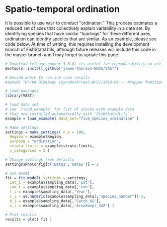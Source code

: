 # Spatio-temporal ordination

It is possible to use `VAST` to conduct "ordination."  This process estimates a reduced set of axes that collectively explain variability in a data set.  By identifying species that have similar "loadings" for these different axes, ordination can identify species that are similar.  As an example, please see code below.  At time of writing, this requires installing the development branch of FishStatsUtils, although future releases will include this code in the master branch and I may forget to update this page.

```R
# Download release number 3.0.0; its useful for reproducibility to use a specific release number
devtools::install_github("james-thorson-NOAA/VAST")

# Decide where to run and save results
#setwd( "D:/UW Hideaway (SyncBackFree)/AFSC/2019-04 -- Wrapper function demo for ordination" )

# Load packages
library(VAST)

# load data set
# see `?load_example` for list of stocks with example data
# that are installed automatically with `FishStatsUtils`.
example = load_example( data_set="five_species_ordination" )

# Make settings
settings = make_settings( n_x = 100, 
  Region = example$Region, 
  purpose = "ordination",
  strata.limits = example$strata.limits, 
  n_categories = 2 )

# Change settings from defaults
settings$RhoConfig[c('Beta1','Beta2')] = 2

# Run model
fit = fit_model( settings = settings, 
  Lat_i = example$sampling_data[,'Lat'], 
  Lon_i = example$sampling_data[,'Lon'],
  t_i = example$sampling_data[,'Year'], 
  c_i = as.numeric(example$sampling_data[,"species_number"])-1,
  b_i = example$sampling_data[,'Catch_KG'], 
  a_i = example$sampling_data[,'AreaSwept_km2'] )

# Plot results
results = plot( fit )
```
